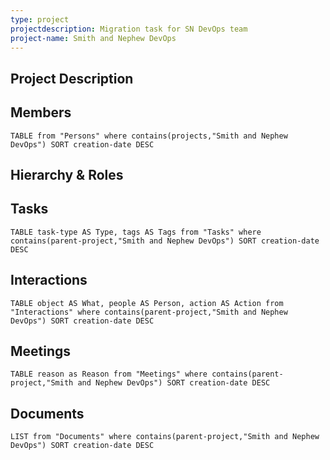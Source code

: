 ```yaml
---
type: project
projectdescription: Migration task for SN DevOps team
project-name: Smith and Nephew DevOps
---
```


## Project Description

## Members
```dataview
TABLE from "Persons" where contains(projects,"Smith and Nephew DevOps") SORT creation-date DESC
```

## Hierarchy & Roles

## Tasks
```dataview
TABLE task-type AS Type, tags AS Tags from "Tasks" where contains(parent-project,"Smith and Nephew DevOps") SORT creation-date DESC
```

## Interactions
```dataview
TABLE object AS What, people AS Person, action AS Action from "Interactions" where contains(parent-project,"Smith and Nephew DevOps") SORT creation-date DESC
```

## Meetings
```dataview
TABLE reason as Reason from "Meetings" where contains(parent-project,"Smith and Nephew DevOps") SORT creation-date DESC
```

## Documents
```dataview
LIST from "Documents" where contains(parent-project,"Smith and Nephew DevOps") SORT creation-date DESC
```
